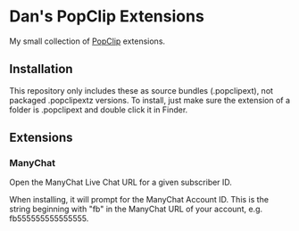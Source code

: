 # Dan's PopClip Extensions

My small collection of [PopClip](http://pilotmoon.com/popclip/) extensions.

## Installation

This repository only includes these as source bundles (.popclipext), not packaged .popclipextz versions. To install, just make sure the extension of a folder is .popclipext and double click it in Finder.

## Extensions

### ManyChat

Open the ManyChat Live Chat URL for a given subscriber ID.

When installing, it will prompt for the ManyChat Account ID. This is the string beginning with "fb" in the ManyChat URL of your account, e.g. fb555555555555555.
